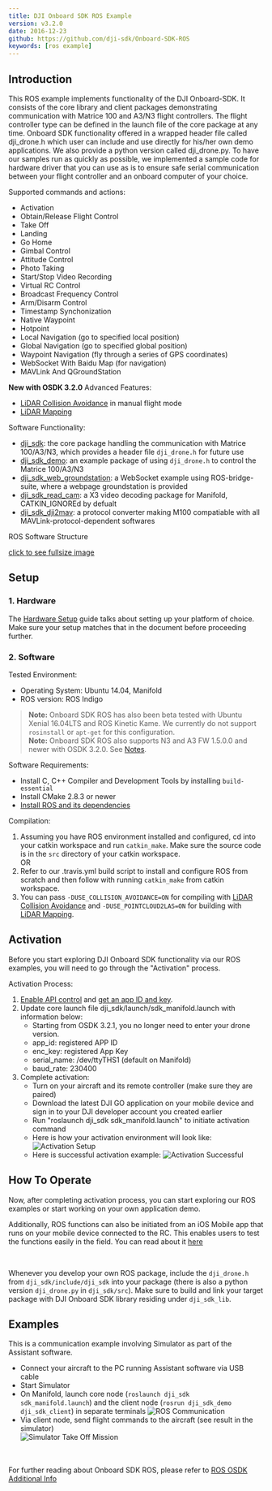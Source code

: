 ```yaml
---
title: DJI Onboard SDK ROS Example
version: v3.2.0
date: 2016-12-23
github: https://github.com/dji-sdk/Onboard-SDK-ROS
keywords: [ros example]
---
```


## Introduction

This ROS example implements functionality of the DJI Onboard-SDK. It consists of the core library and client packages demonstrating communication with Matrice 100 and A3/N3 flight controllers. The flight controller type can be defined in the launch file of the core package at any time. Onboard SDK functionality offered in a wrapped header file called dji\_drone.h which user can include and use directly for his/her own demo applications. We also provide a python version called dji\_drone.py. To have our samples run as quickly as possible, we implemented a sample code for hardware driver that you can use as is to ensure safe serial communication between your flight controller and an onboard computer of your choice.


Supported commands and  actions:

* Activation
* Obtain/Release Flight Control
* Take Off
* Landing
* Go Home
* Gimbal Control
* Attitude Control
* Photo Taking
* Start/Stop Video Recording
* Virtual RC Control
* Broadcast Frequency Control
* Arm/Disarm Control
* Timestamp Synchonization
* Native Waypoint
* Hotpoint
* Local Navigation (go to specified local position)
* Global Navigation (go to specified global position)
* Waypoint Navigation (fly through a series of GPS coordinates)
* WebSocket With Baidu Map (for navigation)
* MAVLink And QGroundStation

**New with OSDK 3.2.0** Advanced Features:

* [LiDAR Collision Avoidance](../../modules/collision-avoidance/collision-avoidance.html) in manual flight mode
* [LiDAR Mapping](../../modules/lidarmapping/lidar-mapping.html)

Software Functionality:

* [dji\_sdk](../ROS_Example/ros_corePackage.html): the core package handling the communication with Matrice 100/A3/N3, which provides a header file `dji_drone.h` for future use
* [dji\_sdk\_demo](../ROS_Example/ros_demo_client_package.html): an example package of using `dji_drone.h` to control the Matrice 100/A3/N3
* [dji\_sdk\_web_groundstation](../ROS_Example/ros_map_waypoint_navigation_package.html): a WebSocket example using ROS-bridge-suite, where a webpage groundstation is provided
* [dji\_sdk\_read_cam](../ROS_Example/ros_video_decoding_package.html): a X3 video decoding package for Manifold, CATKIN_IGNOREd by defualt
* [dji\_sdk\_dji2mav](../ROS_Example/ros_dji2mav_0.2.1_package.html): a protocol converter making M100 compatiable with all MAVLink-protocol-dependent softwares

ROS Software Structure

[click to see fullsize image](../../../images/ROS/ROSSoftwareStructure.jpg)

## Setup 

### 1. Hardware

The [Hardware Setup](../../../development-workflow/hardware-setup.html) guide talks about setting up your platform of choice. Make sure your setup matches that in the document before proceeding further. 


### 2. Software

Tested Environment:

* Operating System: Ubuntu 14.04, Manifold
* ROS version: ROS Indigo
> **Note:** Onboard SDK ROS has also been beta tested with Ubuntu Xenial 16.04LTS and ROS Kinetic Kame. We currently do not support `rosinstall` or `apt-get` for this configuration.   
> **Note:** Onboard SDK ROS also supports N3 and A3 FW 1.5.0.0 and newer with OSDK 3.2.0. See [Notes](../../../appendix/releaseNotes.html#notes-for-using-onboard-sdk-with-the-new-a3-v1-5-0-0-fw).

Software Requirements:

* Install C, C++ Compiler and Development Tools by installing ``build-essential``
* Install CMake 2.8.3 or newer
* <a href="http://wiki.ros.org/ROS/Tutorials/InstallingandConfiguringROSEnvironment">Install ROS and its dependencies</a>

Compilation:

1. Assuming you have ROS environment installed and configured, cd into your catkin workspace and run ``catkin_make``. Make sure the source code is in the `src` directory of your catkin workspace.
<br>OR</br>
2. Refer to our .travis.yml build script to install and configure ROS from scratch and then follow with running ``catkin_make`` from catkin workspace.
3. You can pass `-DUSE_COLLISION_AVOIDANCE=ON` for compiling with [LiDAR Collision Avoidance](../../modules/collision-avoidance/collision-avoidance.html) and `-DUSE_POINTCLOUD2LAS=ON` for building with [LiDAR Mapping](../../modules/lidarmapping/lidar-mapping.html).


## Activation

Before you start exploring DJI Onboard SDK functionality via our ROS examples, you will need to go through the "Activation" process.

Activation Process:

1. [Enable API control](../../../development-workflow/environment-setup.html#Enable-Flight-Controller-API-control) and [get an app ID and key](https://developer.dji.com/register/).
2. Update core launch file dji_sdk/launch/sdk_manifold.launch with information below:
    * Starting from OSDK 3.2.1, you no longer need to enter your drone version.
    * app_id: registered APP ID
    * enc_key: registered App Key 
    * serial_name: /dev/ttyTHS1 (default on Manifold)
    * baud_rate: 230400
3. Complete activation:
    * Turn on your aircraft and its remote controller (make sure they are paired)
    * Download the latest DJI GO application on your mobile device and sign in to your DJI developer account you created earlier
    * Run "roslaunch dji_sdk sdk_manifold.launch" to initiate activation command
    * Here is how your activation environment will look like:
![Activation Setup](../../../images/common/activation_1.png)
    * Here is successful activation example:
![Activation Successful](../../../images/ROS/ROSActivationSuccessful_1.png)


## How To Operate

Now, after completing activation process, you can start exploring our ROS examples or start working on your own application demo. 

Additionally, ROS functions can also be initiated from an iOS Mobile app that runs on your mobile device connected to the RC. This enables users to test the functions easily in the field. You can read about it [here](../../github-platform-docs/MobileOnboardSDK/Mobile-OSDK.html)

</br>

Whenever you develop your own ROS package, include the ``dji_drone.h`` from ``dji_sdk/include/dji_sdk`` into your package (there is also a python version ``dji_drone.py`` in ``dji_sdk/src``). Make sure to build and link your target package with DJI Onboard SDK library residing under ``dji_sdk_lib``.

## Examples

This is a communication example involving Simulator as part of the Assistant software.

* Connect your aircraft to the PC running Assistant software via USB cable
* Start Simulator
* On Manifold, launch core node (``roslaunch dji_sdk sdk_manifold.launch``) and the client node (``rosrun dji_sdk_demo dji_sdk_client``) in separate terminals
![ROS Communication](../../images/ROS/ROSExample.png)
* Via client node, send flight commands to the aircraft (see result in the simulator)</br>
![Simulator Take Off Mission](../../images/ROS/SimulatorTakeOff.png)

</br></br>
For further reading about Onboard SDK ROS, please refer to [ROS OSDK Additional Info](./whatToKnowI.html)

